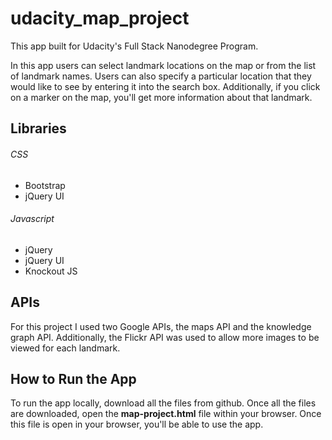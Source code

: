 # udacity_map_project

This app built for Udacity's Full Stack Nanodegree Program.

In this app users can select landmark locations on the map or from the list of landmark names. Users can also specify a particular location that they would like to see by entering it into the search box. Additionally, if you click on a marker on the map, you'll get more information about that landmark.

## Libraries

###### CSS

- Bootstrap
- jQuery UI

###### Javascript

- jQuery
- jQuery UI
- Knockout JS

## APIs

For this project I used two Google APIs, the maps API and the knowledge graph API. Additionally, the Flickr API was used to allow more images to be viewed for each landmark.

## How to Run the App

To run the app locally, download all the files from github. Once all the files are downloaded, open the **map-project.html** file within your browser. Once this file is open in your browser, you'll be able to use the app.